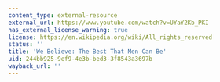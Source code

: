 ```yaml
---
content_type: external-resource
external_url: https://www.youtube.com/watch?v=UYaY2Kb_PKI
has_external_license_warning: true
license: https://en.wikipedia.org/wiki/All_rights_reserved
status: ''
title: 'We Believe: The Best That Men Can Be'
uid: 244bb925-9ef9-4e3b-bed3-3f8543a3697b
wayback_url: ''
---
```

